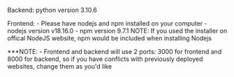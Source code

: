 Backend:
    python version 3.10.6

Frontend:
    - Please have nodejs and npm installed on your computer
    - nodejs version v18.16.0
    - npm version 9.7.1
    NOTE: If you used the installer on offical NodeJS website, npm would be included when installing Nodejs

***NOTE:
    - Frontend and backend will use 2 ports: 3000 for frontend and 8000 for backend, so if you have conflicts with previously deployed websites, change them as you'd like